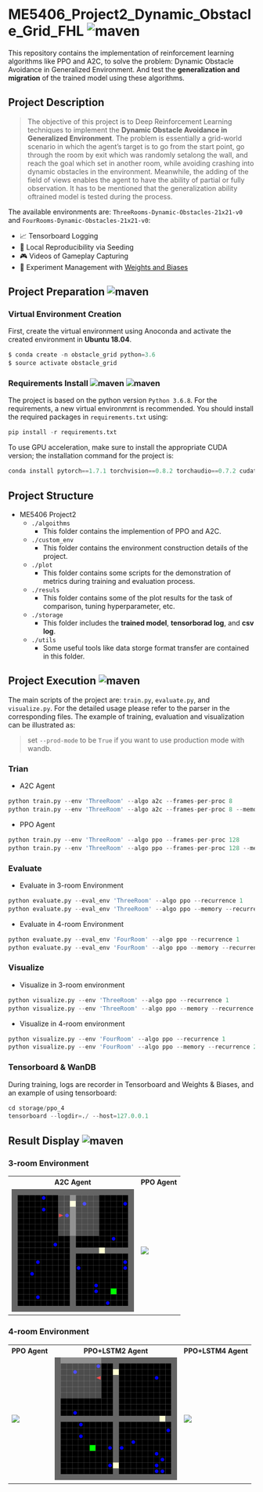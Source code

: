 # ME5406_Project2_Dynamic_Obstacle_Grid_FHL ![maven](https://img.shields.io/badge/NUS-ME5406-important)
This repository contains the implementation of reinforcement learning algorithms like PPO and A2C, to solve the problem: Dynamic Obstacle Avoidance in Generalized Environment. And test the **generalization and migration** of the trained model using these algorithms.

## Project Description
> The objective of this project is to Deep Reinforcement Learning techniques to implement the **Dynamic Obstacle Avoidance in Generalized Environment**. 
> The problem is essentially a grid-world scenario in which the agent’s target is to go from the start point, go through the room by exit which was randomly setalong the wall, and reach the goal which set in another room, while avoiding crashing into dynamic obstacles in the environment. Meanwhile, the adding of the field of views enables the agent to have the ability of partial or fully observation. It has to be mentioned that the generalization ability oftrained model is tested during the process.

The available environments are: `ThreeRooms-Dynamic-Obstacles-21x21-v0` and `FourRooms-Dynamic-Obstacles-21x21-v0`:
* 📈 Tensorboard Logging
* 📜 Local Reproducibility via Seeding
* 🎮 Videos of Gameplay Capturing
* 🧫 Experiment Management with [Weights and Biases](https://wandb.ai/fhl1998/me5406?workspace=user-fhl1998)

## Project Preparation ![maven](https://img.shields.io/badge/Project-Preparation-important)
 ### Virtual Environment Creation
 First, create the virtual environment using Anoconda and activate the created environment in **Ubuntu 18.04**.
 
```python
$ conda create -n obstacle_grid python=3.6
$ source activate obstacle_grid
```

 ### Requirements Install ![maven](https://img.shields.io/badge/Python-3.6-important) ![maven](https://img.shields.io/badge/Python-Requirements-important)
The project is based on the python version `Python 3.6.8`. For the requirements, a new virtual environmrnt is recommended. You should install the required packages in `requirements.txt` using:
```python
pip install -r requirements.txt
```

To use GPU acceleration, make sure to install the appropriate CUDA version; the installation command for the project is:
```python
conda install pytorch==1.7.1 torchvision==0.8.2 torchaudio==0.7.2 cudatoolkit=11.0 -c pytorch
```

## Project Structure
* ME5406 Project2
    * `./algoithms`
        * This folder contains the implemention of PPO and A2C.     
    * `./custom_env`
        * This folder contains the environment construction details of the project.  
    * `./plot`
        * This folder contains some scripts for the demonstration of metrics during training and evaluation process.
    * `./resuls`
        * This folder contains some of the plot results for the task of comparison, tuning hyperparameter, etc.
    * `./storage`
        * This folder includes the **trained model**, **tensorborad log**, and **csv log**.
    * `./utils`
        * Some useful tools like data storge format transfer are contained in this folder.

## Project Execution ![maven](https://img.shields.io/badge/Project-Execution-important)
The main scripts of the project are: `train.py`, `evaluate.py`, and `visualize.py`. For the detailed usage please refer to the parser in the corresponding files. The example of training, evaluation and visualization can be illustrated as:
> set `--prod-mode` to be `True` if you want to use production mode with wandb.
### Trian
- A2C Agent
```python
python train.py --env 'ThreeRoom' --algo a2c --frames-per-proc 8
python train.py --env 'ThreeRoom' --algo a2c --frames-per-proc 8 --memory --recurrence 2
```
- PPO Agent
```python
python train.py --env 'ThreeRoom' --algo ppo --frames-per-proc 128
python train.py --env 'ThreeRoom' --algo ppo --frames-per-proc 128 --memory --recurrence 2
```

### Evaluate
- Evaluate in 3-room Environment
```python
python evaluate.py --eval_env 'ThreeRoom' --algo ppo --recurrence 1
python evaluate.py --eval_env 'ThreeRoom' --algo ppo --memory --recurrence 2
```
- Evaluate in 4-room Environment
```python
python evaluate.py --eval_env 'FourRoom' --algo ppo --recurrence 1
python evaluate.py --eval_env 'FourRoom' --algo ppo --memory --recurrence 2
```

### Visualize
- Visualize in 3-room environment
```python
python visualize.py --env 'ThreeRoom' --algo ppo --recurrence 1
python visualize.py --env 'ThreeRoom' --algo ppo --memory --recurrence 2
```
- Visualize in 4-room environment
```python
python visualize.py --env 'FourRoom' --algo ppo --recurrence 1
python visualize.py --env 'FourRoom' --algo ppo --memory --recurrence 2
```

### Tensorboard & WanDB
During training, logs are recorder in Tensorboard and Weights & Biases, and an example of using tensorboard:
```python
cd storage/ppo_4
tensorboard --logdir=./ --host=127.0.0.1
```
 

## Result Display ![maven](https://img.shields.io/badge/Result-GIF-success)
### 3-room Environment

<table>
    <tr>
            <th>A2C Agent</th>
            <th>PPO Agent</th>
    </tr>
    <tr>
        <td><img src="results/gifs/a2c_gif.gif" width="250" /></td>
        <td><img src="results/gifs/storage_3_room.gif" width="250"/></td>
    </tr>
</table>

### 4-room Environment
<table>
    <tr>
            <th>PPO Agent</th>
            <th>PPO+LSTM2 Agent</th>
            <th>PPO+LSTM4 Agent</th>
    </tr>
    <tr>
        <td><img src="results/gifs/storage_4_room_ppo.gif" width="250" /></td>
        <td><img src="results/gifs/storage_4_room_ppo_lstm2.gif" width="250" /></td>
        <td><img src="results/gifs/storage_4_room_ppo_lstm4.gif" width="250" /></td>
    </tr>
</table>



